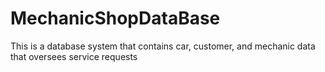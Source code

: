 # MechanicShopDataBase
This is a database system that contains car, customer, and mechanic data that oversees service requests 
